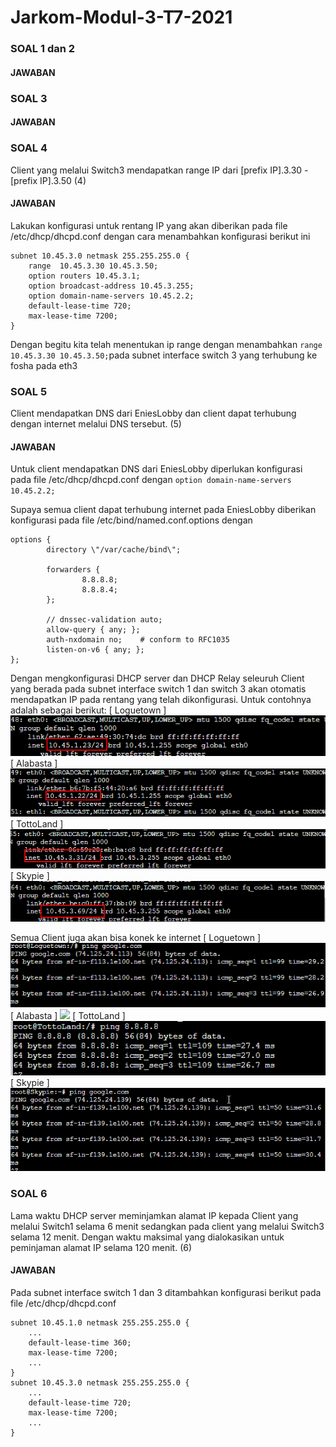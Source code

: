 # Jarkom-Modul-3-T7-2021
### SOAL 1 dan 2

#### JAWABAN

### SOAL 3

#### JAWABAN

### SOAL 4
Client yang melalui Switch3 mendapatkan range IP dari [prefix IP].3.30 - [prefix IP].3.50 (4)
#### JAWABAN
Lakukan konfigurasi untuk rentang IP yang akan diberikan pada file  /etc/dhcp/dhcpd.conf dengan cara menambahkan konfigurasi berikut ini 
```
subnet 10.45.3.0 netmask 255.255.255.0 {
    range  10.45.3.30 10.45.3.50;
    option routers 10.45.3.1;
    option broadcast-address 10.45.3.255;
    option domain-name-servers 10.45.2.2;
    default-lease-time 720;
    max-lease-time 7200;
}
```

Dengan begitu kita telah menentukan ip range  dengan menambahkan ```range  10.45.3.30 10.45.3.50;```pada subnet interface switch 3 yang terhubung ke fosha pada eth3

### SOAL 5
Client mendapatkan DNS dari EniesLobby dan client dapat terhubung dengan internet melalui DNS tersebut. (5)
#### JAWABAN
Untuk client mendapatkan DNS dari EniesLobby diperlukan konfigurasi pada file /etc/dhcp/dhcpd.conf dengan ```option domain-name-servers 10.45.2.2;```

Supaya semua client dapat terhubung internet pada EniesLobby diberikan konfigurasi pada file /etc/bind/named.conf.options dengan
```
options {
        directory \"/var/cache/bind\";

        forwarders {
                8.8.8.8;
                8.8.8.4;
        };

        // dnssec-validation auto;
        allow-query { any; };
        auth-nxdomain no;    # conform to RFC1035
        listen-on-v6 { any; };
};
```
Dengan mengkonfigurasi DHCP server dan DHCP Relay seleuruh Client yang berada pada subnet interface switch 1 dan switch 3 akan otomatis mendapatkan IP pada rentang yang telah dikonfigurasi. Untuk contohnya adalah sebagai berikut:
[ Loguetown ]
![](image/loguetown-5.png)
[ Alabasta ]
![](image/alabasta-5.png)
[ TottoLand ]
![](image/Totoland-5.png)
[ Skypie ]
![](image/skypie-5.png)

Semua Client juga akan bisa konek ke internet
[ Loguetown ]
![](image/loguetown-test.png)
[ Alabasta ]
![](image/alabasta.png)
[ TottoLand ]
![](image/Totoland-test.png)
[ Skypie ]
![](image/skypie-test.png)

### SOAL 6
Lama waktu DHCP server meminjamkan alamat IP kepada Client yang melalui Switch1 selama 6 menit sedangkan pada client yang melalui Switch3 selama 12 menit. Dengan waktu maksimal yang dialokasikan untuk peminjaman alamat IP selama 120 menit. (6)
#### JAWABAN
Pada subnet interface switch 1 dan 3 ditambahkan konfigurasi berikut pada file /etc/dhcp/dhcpd.conf
```
subnet 10.45.1.0 netmask 255.255.255.0 {
    ...
    default-lease-time 360; 
    max-lease-time 7200;
    ...
}
subnet 10.45.3.0 netmask 255.255.255.0 {
    ...
    default-lease-time 720;
    max-lease-time 7200;
    ...
}
```